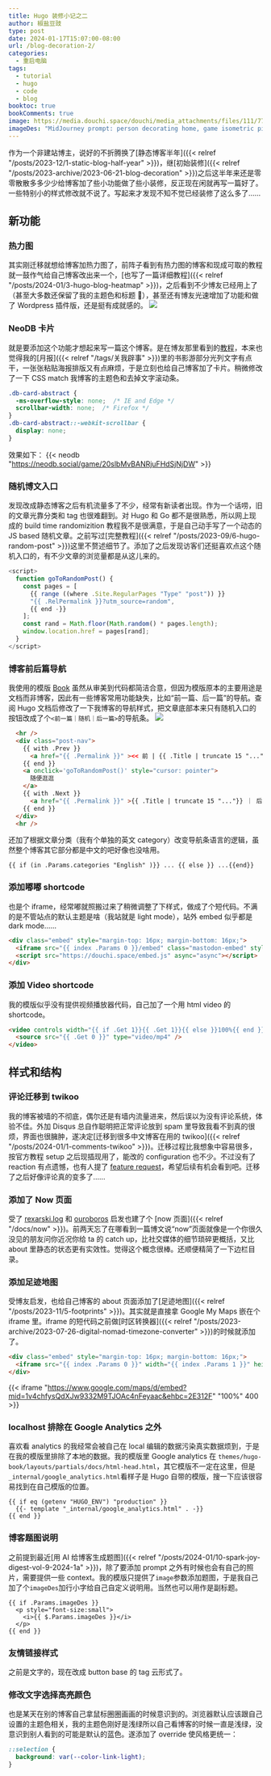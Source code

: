 ```yaml
---
title: Hugo 装修小记之二
author: 椒盐豆豉
type: post
date: 2024-01-17T15:07:00-08:00
url: /blog-decoration-2/
categories:
  - 重启电脑
tags:
  - tutorial
  - hugo
  - code
  - blog
booktoc: true
bookComments: true
image: https://media.douchi.space/douchi/media_attachments/files/111/773/554/157/003/795/original/f2893d0676964f9d.png
imageDes: "MidJourney prompt: person decorating home, game isometric pixel art style --ar 16:9"
---
```


作为一个非建站博主，说好的不折腾换了[静态博客半年]({{< relref "/posts/2023-12/1-static-blog-half-year" >}})，继[初始装修]({{< relref "/posts/2023-archive/2023-06-21-blog-decoration" >}})之后这半年来还是零零散散多多少少给博客加了些小功能做了些小装修，反正现在闲就再写一篇好了。一些特别小的样式修改就不说了。写起来才发现不知不觉已经装修了这么多了……

<!--more-->

## 新功能
### 热力图
其实刚迁移就想给博客加热力图了，前阵子看到有热力图的博客和现成可取的教程就一鼓作气给自己博客改出来一个，[也写了一篇详细教程]({{< relref "/posts/2024-01/3-hugo-blog-heatmap" >}})，之后看到不少博友已经用上了（甚至大多数还保留了我的主题色和标题 🤣），甚至还有博友光速增加了功能和做了 Wordpress 插件版，还是挺有成就感的。
![](https://media.douchi.space/douchi/media_attachments/files/111/699/816/751/626/673/original/4e609362db2eb6ad.png)

### NeoDB 卡片
就是要添加这个功能才想起来写一篇这个博客。是在博友那里看到的[教程](https://www.sleepymoon.cyou/2023/hugo-shortcodes/#%E5%BC%95%E7%94%A8neodb%E6%9D%A1%E7%9B%AE)，本来也觉得我的[月报]({{< relref "/tags/关我辟事" >}})里的书影游部分光列文字有点干，一张张粘贴海报排版又有点麻烦，于是立刻也给自己博客加了卡片。稍微修改了一下 CSS match 我博客的主题色和去掉文字滚动条。
```css
.db-card-abstract {
  -ms-overflow-style: none;  /* IE and Edge */
  scrollbar-width: none;  /* Firefox */
}
.db-card-abstract::-webkit-scrollbar {
  display: none;
}
```
效果如下：
{{< neodb "https://neodb.social/game/20slbMvBANRjuFHdSjNjDW" >}}

### 随机博文入口
发现改成静态博客之后有机流量多了不少，经常有新读者出现。作为一个话唠，旧的文章光靠分类和 tag 也很难翻到。对 Hugo 和 Go 都不是很熟悉，所以网上现成的 build time randomizition 教程我不是很满意，于是自己动手写了一个动态的 JS based 随机文章。之前写过[完整教程]({{< relref "/posts/2023-09/6-hugo-random-post" >}})这里不赘述细节了。添加了之后发现访客们还挺喜欢点这个随机入口的，有不少文章的浏览量都是从这儿来的。
```javascript
<script>
  function goToRandomPost() {
    const pages = [
      {{ range ((where .Site.RegularPages "Type" "post")) }}
      "{{ .RelPermalink }}?utm_source=random",
      {{ end -}}
    ];
    const rand = Math.floor(Math.random() * pages.length);
    window.location.href = pages[rand];
  }
</script>
```

### 博客前后篇导航
我使用的模版 [Book]({https://themes.gohugo.io/themes/hugo-book/?utm_source=blog.douchi.space}) 虽然从审美到代码都简洁合意，但因为模版原本的主要用途是文档而非博客，因此有一些博客常用功能缺失，比如“前一篇、后一篇”的导航。查阅 Hugo 文档后修改了一下我博客的导航样式，把文章底部本来只有随机入口的按钮改成了个`<前一篇｜随机｜后一篇>`的导航条。
![](https://media.douchi.space/douchi/media_attachments/files/111/773/603/473/455/138/original/dcd2b56637fe4d9e.png)
```html
  <hr />
  <div class="post-nav">
    {{ with .Prev }}
      <a href="{{ .Permalink }}" ><< 前 | {{ .Title | truncate 15 "..."}}</a>
    {{ end }}
    <a onclick='goToRandomPost()' style="cursor: pointer">
      随便逛逛
    </a>
    {{ with .Next }}
      <a href="{{ .Permalink }}" >{{ .Title | truncate 15 "..."}} ｜ 后 >></a>
    {{ end }}
  </div>
  <hr />
```
还加了根据文章分类（我有个单独的英文 category）改变导航条语言的逻辑，虽然整个博客其它部分都是中文的吧好像也没啥用。
```Go-HTML-Template
{{ if (in .Params.categories "English" )}} ... {{ else }} ...{{end}}
```

### 添加嘟嘟 shortcode
也是个 iframe，经常嘟就照搬过来了稍微调整了下样式，做成了个短代码。不满的是不管站点的默认主题是啥（我站就是 light mode），站外 embed 似乎都是 dark mode……
```html
<div class="embed" style="margin-top: 16px; margin-bottom: 16px;">
  <iframe src="{{ index .Params 0 }}/embed" class="mastodon-embed" style="max-width: 100%; border: 0" width="800" allowfullscreen="allowfullscreen"></iframe>
  <script src="https://douchi.space/embed.js" async="async"></script>
</div>
```

### 添加 Video shortcode
我的模版似乎没有提供视频播放器代码，自己加了一个用 html video 的 shortcode。

```html
<video controls width="{{ if .Get 1}}{{ .Get 1}}{{ else }}100%{{ end }}" autoplay muted loop>
  <source src="{{ .Get 0 }}" type="video/mp4" />
</video>
```

## 样式和结构
### 评论迁移到 twikoo
我的博客被墙的不彻底，偶尔还是有墙内流量进来，然后误以为没有评论系统，体验不佳。外加 Disqus 总自作聪明把正常评论放到 spam 里导致我看不到真的很烦，界面也很臃肿，遂决定[迁移到很多中文博客在用的 twikoo]({{< relref "/posts/2024-01/1-comments-twikoo" >}})。迁移过程比我想象中容易很多，按官方教程 setup 之后现插现用了，能改的 configuration 也不少。不过没有了 reaction 有点遗憾，也有人提了 [feature request](https://github.com/twikoojs/twikoo/issues/577)，希望后续有机会看到吧。迁移了之后好像评论真的变多了……

### 添加了 Now 页面
受了 [rexarski.log](https://rexarski.com/now/?utm_source=blog.douchi.space) 和 [ouroboros](https://blog.pursuitus.com/now?utm_source=blog.douchi.space) 启发也建了个 [now 页面]({{< relref "/docs/now" >}})。前两天忘了在哪看到一篇博文说“now”页面就像是一个你很久没见的朋友问你近况你给 ta 的 catch up，比社交媒体的细节琐碎更概括，又比 about 里静态的状态更有实效性。觉得这个概念很棒。还顺便精简了一下边栏目录。

### 添加足迹地图
受博友启发，也给自己博客的 about 页面添加了[足迹地图]({{< relref "/posts/2023-11/5-footprints" >}})。其实就是直接拿 Google My Maps 嵌在个 iframe 里。iframe 的短代码之前做[时区转换器]({{< relref "/posts/2023-archive/2023-07-26-digital-nomad-timezone-converter" >}})的时候就添加了。
```html
<div class="embed" style="margin-top: 16px; margin-bottom: 16px;">
  <iframe src="{{ index .Params 0 }}" width="{{ index .Params 1 }}" height="{{ index .Params 2 }}" class="mastodon-embed" style="max-width: 100%; border: 0"></iframe>
</div>
```
{{< iframe "https://www.google.com/maps/d/embed?mid=1v4chfysQdXJw9332M9TJOAc4nFeyaac&ehbc=2E312F" "100%" 400 >}}

### localhost 排除在 Google Analytics 之外
喜欢看 analytics 的我经常会被自己在 local 编辑的数据污染真实数据烦到，于是在我的模版里排除了本地的数据。我的模版里 Google analytics 在 `themes/hugo-book/layouts/partials/docs/html-head.html`，其它模版不一定在这里，但是 `_internal/google_analytics.html`看样子是 Hugo 自带的模版，搜一下应该很容易找到在自己模版的位置。
```Go-HTML-Template
{{ if eq (getenv "HUGO_ENV") "production" }}
  {{- template "_internal/google_analytics.html" . -}}
{{ end }}
```

### 博客题图说明
之前提到最近[用 AI 给博客生成题图]({{< relref "/posts/2024-01/10-spark-joy-digest-vol-9-2024-1a" >}})，除了要添加 prompt 之外有时候也会有自己的照片，需要提供一些 context。我的模版只提供了`image`参数添加题图，于是我自己加了个`imageDes`加行小字给自己自定义说明用。当然也可以用作是副标题。
```Go-HTML-Template
{{ if .Params.imageDes }}
  <p style="font-size:small">
    <i>{{ $.Params.imageDes }}</i>
  </p>
{{ end }}
```

### 友情链接样式
之前是文字的，现在改成 button base 的 tag 云形式了。

### 修改文字选择高亮颜色
也是某天在别的博客自己拿鼠标圈圈画画的时候意识到的。浏览器默认应该跟自己设置的主题色相关，我的主题色刚好是浅绿所以自己看博客的时候一直是浅绿，没意识到别人看到的可能是默认的蓝色。遂添加了 override 使风格更统一：
```css
::selection {
  background: var(--color-link-light);
}
```